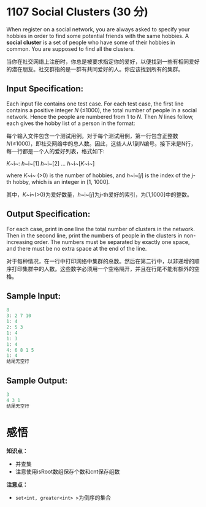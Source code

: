 # 1107 Social Clusters (30 分)

When register on a social network, you are always asked to specify your hobbies in order to find some potential friends with the same hobbies. A **social cluster** is a set of people who have some of their hobbies in common. You are supposed to find all the clusters.

当你在社交网络上注册时，你总是被要求指定你的爱好，以便找到一些有相同爱好的潜在朋友。社交群指的是一群有共同爱好的人。你应该找到所有的集群。

## Input Specification:

Each input file contains one test case. For each test case, the first line contains a positive integer *N* (≤1000), the total number of people in a social network. Hence the people are numbered from 1 to *N*. Then *N* lines follow, each gives the hobby list of a person in the format:

每个输入文件包含一个测试用例。对于每个测试用例，第一行包含正整数*N*(≤1000)，即社交网络中的总人数。因此，这些人从1到*N*编号。接下来是N行，每一行都是一个人的爱好列表，格式如下:

*K*~i~: *h*~i~[1] *h*~i~[2] ... *h*~i~[*K*~i~]

where *K*~i~ (>0) is the number of hobbies, and *h*~i~[*j*] is the index of the *j*-th hobby, which is an integer in [1, 1000].

其中，*K*~i~(>0)为爱好数量，*h*~i~[*j*]为*j*-th爱好的索引，为[1,1000]中的整数。

## Output Specification:

For each case, print in one line the total number of clusters in the network. Then in the second line, print the numbers of people in the clusters in non-increasing order. The numbers must be separated by exactly one space, and there must be no extra space at the end of the line.

对于每种情况，在一行中打印网络中集群的总数。然后在第二行中，以非递增的顺序打印集群中的人数。这些数字必须用一个空格隔开，并且在行尾不能有额外的空格。

## Sample Input:

```cpp
8
3: 2 7 10
1: 4
2: 5 3
1: 4
1: 3
1: 4
4: 6 8 1 5
1: 4
结尾无空行
```

## Sample Output:

```cpp
3
4 3 1
结尾无空行
```

# 感悟

**知识点：**

- 并查集
- 注意使用isRoot数组保存个数和cnt保存组数

**注意点：**

- `set<int, greater<int> >`为倒序的集合